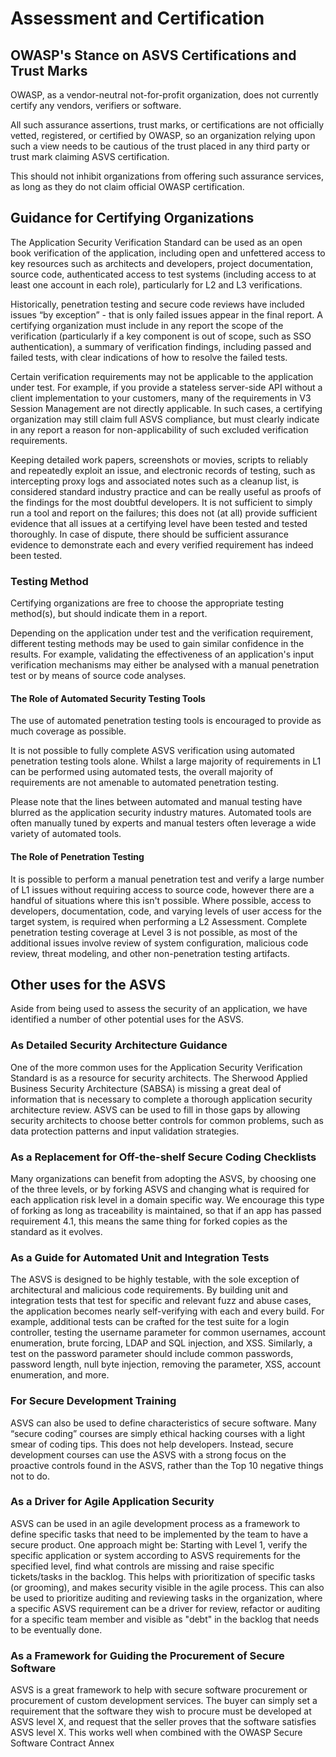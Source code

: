 # Assessment and Certification

## OWASP's Stance on ASVS Certifications and Trust Marks

OWASP, as a vendor-neutral not-for-profit organization, does not currently certify any vendors, verifiers or software.

All such assurance assertions, trust marks, or certifications are not officially vetted, registered, or certified by OWASP, so an organization relying upon such a view needs to be cautious of the trust placed in any third party or trust mark claiming ASVS certification.

This should not inhibit organizations from offering such assurance services, as long as they do not claim official OWASP certification.

## Guidance for Certifying Organizations

The Application Security Verification Standard can be used as an open book verification of the application, including open and unfettered access to key resources such as architects and developers, project documentation, source code, authenticated access to test systems (including access to at least one account in each role), particularly for L2 and L3 verifications.

Historically, penetration testing and secure code reviews have included issues “by exception” - that is only failed issues appear in the final report. A certifying organization must include in any report the scope of the verification (particularly if a key component is out of scope, such as SSO authentication), a summary of verification findings, including passed and failed tests, with clear indications of how to resolve the failed tests.

Certain verification requirements may not be applicable to the application under test. For example, if you provide a stateless server-side API without a client implementation to your customers, many of the requirements in V3 Session Management are not directly applicable. In such cases, a certifying organization may still claim full ASVS compliance, but must clearly indicate in any report a reason for non-applicability of such excluded verification requirements.

Keeping detailed work papers, screenshots or movies, scripts to reliably and repeatedly exploit an issue, and electronic records of testing, such as intercepting proxy logs and associated notes such as a cleanup list, is considered standard industry practice and can be really useful as proofs of the findings for the most doubtful developers. It is not sufficient to simply run a tool and report on the failures; this does not (at all) provide sufficient evidence that all issues at a certifying level have been tested and tested thoroughly. In case of dispute, there should be sufficient assurance evidence to demonstrate each and every verified requirement has indeed been tested.

### Testing Method

Certifying organizations are free to choose the appropriate testing method(s), but should indicate them in a report.

Depending on the application under test and the verification requirement, different testing methods may be used to gain similar confidence in the results. For example, validating the effectiveness of an application's input verification mechanisms may either be analysed with a manual penetration test or by means of source code analyses.

#### The Role of Automated Security Testing Tools

The use of automated penetration testing tools is encouraged to provide as much coverage as possible.

It is not possible to fully complete ASVS verification using automated penetration testing tools alone. Whilst a large majority of requirements in L1 can be performed using automated tests, the overall majority of requirements are not amenable to automated penetration testing.

Please note that the lines between automated and manual testing have blurred as the application security industry matures. Automated tools are often manually tuned by experts and manual testers often leverage a wide variety of automated tools.

#### The Role of Penetration Testing

It is possible to perform a manual penetration test and verify a large number of L1 issues without requiring access to source code, however there are a handful of situations where this isn't possible. Where possible, access to developers, documentation, code, and  varying levels of user access for the target system, is required when performing a L2 Assessment. Complete penetration testing coverage at Level 3 is not possible, as most of the additional issues involve review of system configuration, malicious code review, threat modeling, and other non-penetration testing artifacts.

## Other uses for the ASVS

Aside from being used to assess the security of an application, we have identified a number of other potential uses for the ASVS.

### As Detailed Security Architecture Guidance

One of the more common uses for the Application Security Verification Standard is as a resource for security architects. The Sherwood Applied Business Security Architecture (SABSA) is missing a great deal of information that is necessary to complete a thorough application security architecture review. ASVS can be used to fill in those gaps by allowing security architects to choose better controls for common problems, such as data protection patterns and input validation strategies.

### As a Replacement for Off-the-shelf Secure Coding Checklists

Many organizations can benefit from adopting the ASVS, by choosing one of the three levels, or by forking ASVS and changing what is required for each application risk level in a domain specific way. We encourage this type of forking as long as traceability is maintained, so that if an app has passed requirement 4.1, this means the same thing for forked copies as the standard as it evolves.

### As a Guide for Automated Unit and Integration Tests

The ASVS is designed to be highly testable, with the sole exception of architectural and malicious code requirements. By building unit and integration tests that test for specific and relevant fuzz and abuse cases, the application becomes nearly self-verifying with each and every build. For example, additional tests can be crafted for the test suite for a login controller, testing the username parameter for common usernames, account enumeration, brute forcing, LDAP and SQL injection, and XSS. Similarly, a test on the password parameter should include common passwords, password length, null byte injection, removing the parameter, XSS, account enumeration, and more.

### For Secure Development Training

ASVS can also be used to define characteristics of secure software. Many “secure coding” courses are simply ethical hacking courses with a light smear of coding tips. This does not help developers. Instead, secure development courses can use the ASVS with a strong focus on the proactive controls found in the ASVS, rather than the Top 10 negative things not to do.

### As a Driver for Agile Application Security

ASVS can be used in an agile development process as a framework to define specific tasks that need to be implemented by the team to have a secure product. One approach might be: Starting with Level 1, verify the specific application or system according to ASVS requirements for the specified level, find what controls are missing and raise specific tickets/tasks in the backlog. This helps with prioritization of specific tasks (or grooming), and makes security visible in the agile process. This can also be used to prioritize auditing and reviewing tasks in the organization, where a specific ASVS requirement can be a driver for review, refactor or auditing for a specific team member and visible as "debt" in the backlog that needs to be eventually done.

### As a Framework for Guiding the Procurement of Secure Software

ASVS is a great framework to help with secure software procurement or procurement of custom development services. The buyer can simply set a requirement that the software they wish to procure must be developed at ASVS level X, and request that the seller proves that the software satisfies ASVS level X. This works well when combined with the OWASP Secure Software Contract Annex
